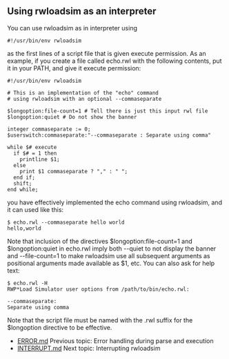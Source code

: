 ## Using rwloadsim as an interpreter
You can use rwloadsim as in interpreter using 
```
#!/usr/bin/env rwloadsim
```
as the first lines of a script file that is given execute permission.
As an example, if you create a file called echo.rwl with the following 
contents, put it in your PATH, and give it execute permission:
```
#!/usr/bin/env rwloadsim

# This is an implementation of the "echo" command
# using rwloadsim with an optional --commaseparate

$longoption:file-count=1 # Tell there is just this input rwl file
$longoption:quiet # Do not show the banner

integer commaseparate := 0;
$userswitch:commaseparate:"--commaseparate : Separate using comma"

while $# execute
  if $# = 1 then
    printline $1;
  else
    print $1 commaseparate ? "," : " ";
  end if;
  shift;
end while;
```
you have effectively implemented the echo command using rwloadsim, and 
it can used like this:
```
$ echo.rwl --commaseparate hello world
hello,world
```
Note that inclusion of the directives $longoption:file-count=1 and 
$longoption:quiet in echo.rwl imply both --quiet to not display the 
banner and --file-count=1 to make rwloadsim use all subsequent 
arguments as positional arguments made available as $1, etc.
You can also ask for help text:
```
$ echo.rwl -H
RWP*Load Simulator user options from /path/to/bin/echo.rwl:

--commaseparate:
Separate using comma
```
Note that the script file must be named with the .rwl suffix for the 
$longoption directive to be effective.

* [ERROR.md](ERROR.md) Previous topic: Error handling during parse and execution
* [INTERRUPT.md](INTERRUPT.md) Next topic: Interrupting rwloadsim
